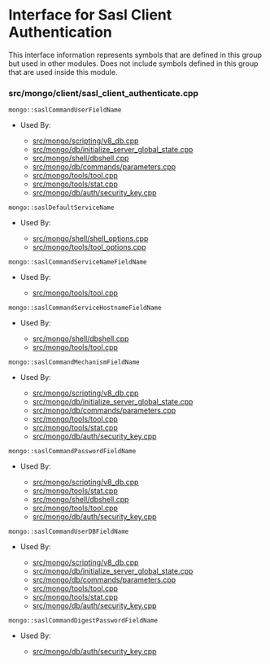 
# Interface for Sasl Client Authentication
This interface information represents symbols that are defined in this group but used in other modules.  Does not include symbols defined in this group that are used inside this module.

### src/mongo/client/sasl\_client\_authenticate.cpp

<div></div>

    mongo::saslCommandUserFieldName

- Used By:

    - [src/mongo/scripting/v8\_db.cpp](../../../../javascript/javascript\_libraries)
    - [src/mongo/db/initialize\_server\_global\_state.cpp](../../../../process\_management/startup\_initialization)
    - [src/mongo/shell/dbshell.cpp](../../../../mongo\_shell/mongo\_shell)
    - [src/mongo/db/commands/parameters.cpp](../../../../query\_and\_operation\_handling/database\_commands)
    - [src/mongo/tools/tool.cpp](../../../../tools/tools)
    - [src/mongo/tools/stat.cpp](../../../../tools/tools)
    - [src/mongo/db/auth/security\_key.cpp](../../../../security/authentication)

<div></div>

    mongo::saslDefaultServiceName

- Used By:

    - [src/mongo/shell/shell\_options.cpp](../../../../mongo\_shell/mongo\_shell)
    - [src/mongo/tools/tool\_options.cpp](../../../../tools/tools)

<div></div>

    mongo::saslCommandServiceNameFieldName

- Used By:

    - [src/mongo/tools/tool.cpp](../../../../tools/tools)

<div></div>

    mongo::saslCommandServiceHostnameFieldName

- Used By:

    - [src/mongo/shell/dbshell.cpp](../../../../mongo\_shell/mongo\_shell)
    - [src/mongo/tools/tool.cpp](../../../../tools/tools)

<div></div>

    mongo::saslCommandMechanismFieldName

- Used By:

    - [src/mongo/scripting/v8\_db.cpp](../../../../javascript/javascript\_libraries)
    - [src/mongo/db/initialize\_server\_global\_state.cpp](../../../../process\_management/startup\_initialization)
    - [src/mongo/db/commands/parameters.cpp](../../../../query\_and\_operation\_handling/database\_commands)
    - [src/mongo/tools/tool.cpp](../../../../tools/tools)
    - [src/mongo/tools/stat.cpp](../../../../tools/tools)
    - [src/mongo/db/auth/security\_key.cpp](../../../../security/authentication)

<div></div>

    mongo::saslCommandPasswordFieldName

- Used By:

    - [src/mongo/scripting/v8\_db.cpp](../../../../javascript/javascript\_libraries)
    - [src/mongo/tools/stat.cpp](../../../../tools/tools)
    - [src/mongo/shell/dbshell.cpp](../../../../mongo\_shell/mongo\_shell)
    - [src/mongo/tools/tool.cpp](../../../../tools/tools)
    - [src/mongo/db/auth/security\_key.cpp](../../../../security/authentication)

<div></div>

    mongo::saslCommandUserDBFieldName

- Used By:

    - [src/mongo/scripting/v8\_db.cpp](../../../../javascript/javascript\_libraries)
    - [src/mongo/db/initialize\_server\_global\_state.cpp](../../../../process\_management/startup\_initialization)
    - [src/mongo/db/commands/parameters.cpp](../../../../query\_and\_operation\_handling/database\_commands)
    - [src/mongo/tools/tool.cpp](../../../../tools/tools)
    - [src/mongo/tools/stat.cpp](../../../../tools/tools)
    - [src/mongo/db/auth/security\_key.cpp](../../../../security/authentication)

<div></div>

    mongo::saslCommandDigestPasswordFieldName

- Used By:

    - [src/mongo/db/auth/security\_key.cpp](../../../../security/authentication)
